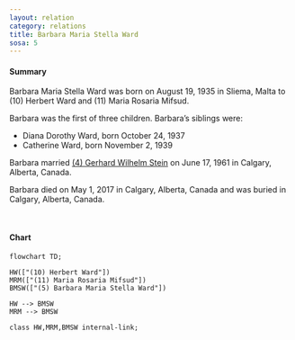 ```yaml
---
layout: relation
category: relations
title: Barbara Maria Stella Ward
sosa: 5
---
```


#### Summary

Barbara Maria Stella Ward was born on August 19, 1935 in Sliema, Malta to (10) Herbert Ward and (11) Maria Rosaria Mifsud.

Barbara was the first of three children. Barbara’s siblings were:

* Diana Dorothy Ward, born October 24, 1937
* Catherine Ward, born November 2, 1939

Barbara married [(4) Gerhard Wilhelm Stein](/4-gerhard-wilhelm-stein/) on June 17, 1961 in Calgary, Alberta, Canada.

Barbara died on May 1, 2017 in Calgary, Alberta, Canada and was buried in Calgary, Alberta, Canada.

<br>

#### Chart

```mermaid
flowchart TD;

HW(["(10) Herbert Ward"])
MRM(["(11) Maria Rosaria Mifsud"])
BMSW(["(5) Barbara Maria Stella Ward"])

HW --> BMSW
MRM --> BMSW

class HW,MRM,BMSW internal-link;

```
